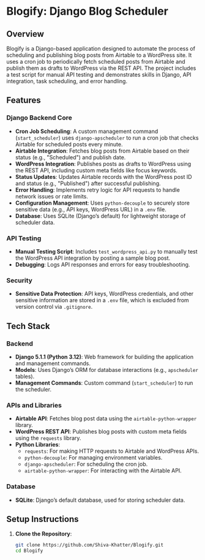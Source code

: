 # Blogify: Django Blog Scheduler

## Overview
Blogify is a Django-based application designed to automate the process of scheduling and publishing blog posts from Airtable to a WordPress site. It uses a cron job to periodically fetch scheduled posts from Airtable and publish them as drafts to WordPress via the REST API. The project includes a test script for manual API testing and demonstrates skills in Django, API integration, task scheduling, and error handling.

## Features

### Django Backend Core
- **Cron Job Scheduling**: A custom management command (`start_scheduler`) uses `django-apscheduler` to run a cron job that checks Airtable for scheduled posts every minute.
- **Airtable Integration**: Fetches blog posts from Airtable based on their status (e.g., "Scheduled") and publish date.
- **WordPress Integration**: Publishes posts as drafts to WordPress using the REST API, including custom meta fields like focus keywords.
- **Status Updates**: Updates Airtable records with the WordPress post ID and status (e.g., "Published") after successful publishing.
- **Error Handling**: Implements retry logic for API requests to handle network issues or rate limits.
- **Configuration Management**: Uses `python-decouple` to securely store sensitive data (e.g., API keys, WordPress URL) in a `.env` file.
- **Database**: Uses SQLite (Django’s default) for lightweight storage of scheduler data.

### API Testing
- **Manual Testing Script**: Includes `test_wordpress_api.py` to manually test the WordPress API integration by posting a sample blog post.
- **Debugging**: Logs API responses and errors for easy troubleshooting.

### Security
- **Sensitive Data Protection**: API keys, WordPress credentials, and other sensitive information are stored in a `.env` file, which is excluded from version control via `.gitignore`.

## Tech Stack

### Backend
- **Django 5.1.1 (Python 3.12)**: Web framework for building the application and management commands.
- **Models**: Uses Django’s ORM for database interactions (e.g., `apscheduler` tables).
- **Management Commands**: Custom command (`start_scheduler`) to run the scheduler.

### APIs and Libraries
- **Airtable API**: Fetches blog post data using the `airtable-python-wrapper` library.
- **WordPress REST API**: Publishes blog posts with custom meta fields using the `requests` library.
- **Python Libraries**:
  - `requests`: For making HTTP requests to Airtable and WordPress APIs.
  - `python-decouple`: For managing environment variables.
  - `django-apscheduler`: For scheduling the cron job.
  - `airtable-python-wrapper`: For interacting with the Airtable API.

### Database
- **SQLite**: Django’s default database, used for storing scheduler data.

## Setup Instructions
1. **Clone the Repository**:
   ```bash
   git clone https://github.com/Shiva-Khatter/Blogify.git
   cd Blogify
